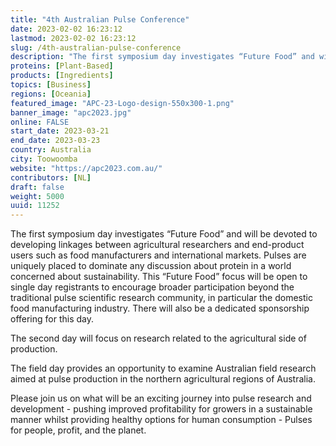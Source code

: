 ```yaml
---
title: "4th Australian Pulse Conference"
date: 2023-02-02 16:23:12
lastmod: 2023-02-02 16:23:12
slug: /4th-australian-pulse-conference
description: "The first symposium day investigates “Future Food” and will be devoted to developing linkages between agricultural researchers and end-product users such as food manufacturers and international markets. Pulses are uniquely placed to dominate any discussion about protein in a world concerned about sustainability. This “Future Food” focus will be open to single day registrants to encourage broader participation beyond the traditional pulse scientific research community, in particular the domestic food manufacturing industry."
proteins: [Plant-Based]
products: [Ingredients]
topics: [Business]
regions: [Oceania]
featured_image: "APC-23-Logo-design-550x300-1.png"
banner_image: "apc2023.jpg"
online: FALSE
start_date: 2023-03-21
end_date: 2023-03-23
country: Australia
city: Toowoomba
website: "https://apc2023.com.au/"
contributors: [NL]
draft: false
weight: 5000
uuid: 11252
---
```

<p>The first symposium day investigates “Future Food” and will be devoted to developing linkages between agricultural researchers and end-product users such as food manufacturers and international markets. Pulses are uniquely placed to dominate any discussion about protein in a world concerned about sustainability. This “Future Food” focus will be open to single day registrants to encourage broader participation beyond the traditional pulse scientific research community, in particular the domestic food manufacturing industry. There will also be a dedicated sponsorship offering for this day.</p>
<p>The second day will focus on research related to the agricultural side of production.</p>
<p>The field day provides an opportunity to examine Australian field research aimed at pulse production in the northern agricultural regions of Australia.</p>
<p>Please join us on what will be an exciting journey into pulse research and development - pushing improved profitability for growers in a sustainable manner whilst providing healthy options for human consumption - Pulses for people, profit, and the planet.</p>

